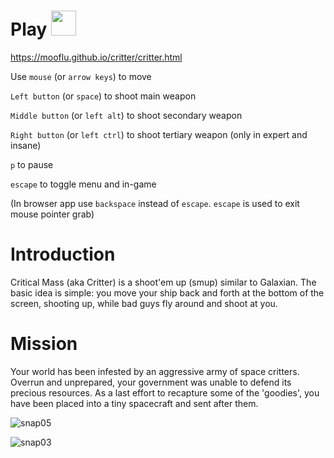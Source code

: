 # Play <img src="https://github.com/user-attachments/assets/a52793dd-f444-48bf-bffa-49b743897988" width="40px">
https://mooflu.github.io/critter/critter.html

Use `mouse` (or `arrow keys`) to move

`Left button` (or `space`) to shoot main weapon

`Middle button` (or `left alt`) to shoot secondary weapon

`Right button` (or `left ctrl`) to shoot tertiary weapon (only in expert and insane)

`p` to pause

`escape` to toggle menu and in-game

(In browser app use `backspace` instead of `escape`. `escape` is used to exit mouse pointer grab)

# Introduction
Critical Mass (aka Critter) is a shoot'em up (smup) similar to Galaxian.
The basic idea is simple: you move your ship back and forth at the bottom of the screen, shooting up, while bad guys fly around and shoot at you.

# Mission
Your world has been infested by an aggressive army of space critters.
Overrun and unprepared, your government was unable to defend its precious resources.
As a last effort to recapture some of the 'goodies', you have been placed into a tiny spacecraft and sent after them.

![snap05](https://github.com/mooflu/critter/assets/693717/24cb95ec-6e12-4288-ae29-7020091dd2c4)

![snap03](https://github.com/mooflu/critter/assets/693717/45c52a1a-15ad-428e-8b60-d51dc2dfdfaf)
